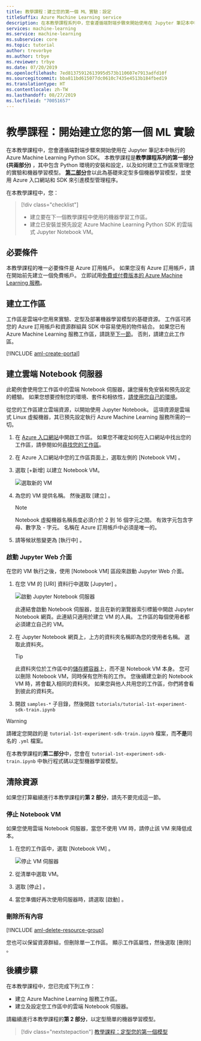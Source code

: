```yaml
---
title: 教學課程：建立您的第一個 ML 實驗：設定
titleSuffix: Azure Machine Learning service
description: 在本教學課程系列中，您會遵循端對端步驟來開始使用在 Jupyter 筆記本中執行的 Azure Machine Learning Python SDK。  第一部分中已建立雲端筆記本伺服器環境及工作區來管理您的實驗和機器學習模型。
services: machine-learning
ms.service: machine-learning
ms.subservice: core
ms.topic: tutorial
author: trevorbye
ms.author: trbye
ms.reviewer: trbye
ms.date: 07/20/2019
ms.openlocfilehash: 7ed81375912613995d573b110607e7913adfd10f
ms.sourcegitcommit: bba811bd615077dc0610c7435e4513b184fbed19
ms.translationtype: HT
ms.contentlocale: zh-TW
ms.lasthandoff: 08/27/2019
ms.locfileid: "70051657"
---
```

# <a name="tutorial-get-started-creating-your-first-ml-experiment"></a>教學課程：開始建立您的第一個 ML 實驗

在本教學課程中，您會遵循端對端步驟來開始使用在 Jupyter 筆記本中執行的 Azure Machine Learning Python SDK。 本教學課程是**教學課程系列的第一部分 (共兩部分)** ，其中包含 Python 環境的安裝和設定，以及如何建立工作區來管理您的實驗和機器學習模型。 [**第二部分**](tutorial-1st-experiment-sdk-train.md)會以此為基礎來定型多個機器學習模型，並使用 Azure 入口網站和 SDK 來引進模型管理程序。

在本教學課程中，您：

> [!div class="checklist"]
> * 建立要在下一個教學課程中使用的機器學習工作區。
> * 建立已安裝並預先設定 Azure Machine Learning Python SDK 的雲端式 Jupyter Notebook VM。

## <a name="prerequisites"></a>必要條件

本教學課程的唯一必要條件是 Azure 訂用帳戶。 如果您沒有 Azure 訂用帳戶，請在開始前先建立一個免費帳戶。 立即試用[免費或付費版本的 Azure Machine Learning 服務](https://aka.ms/AMLFree)。

## <a name="create-a-workspace"></a>建立工作區

工作區是雲端中您用來實驗、定型及部署機器學習模型的基礎資源。 工作區可將您的 Azure 訂用帳戶和資源群組與 SDK 中容易使用的物件結合。 如果您已有 Azure Machine Learning 服務工作區，請跳至[下一節](#azure)。 否則，請建立此工作區。

[!INCLUDE [aml-create-portal](../../../includes/aml-create-in-portal.md)]

## <a name="azure"></a>建立雲端 Notebook 伺服器

此範例會使用您工作區中的雲端 Notebook 伺服器，讓您擁有免安裝和預先設定的體驗。 如果您想要控制您的環境、套件和相依性，[請使用您自己的環境](how-to-configure-environment.md#local)。

從您的工作區建立雲端資源，以開始使用 Jupyter Notebook。 這項資源是雲端式 Linux 虛擬機器，其已預先設定執行 Azure Machine Learning 服務所需的一切。

1. 在 [Azure 入口網站](https://portal.azure.com/)中開啟工作區。  如果您不確定如何在入口網站中找出您的工作區，請參閱如何[尋找您的工作區](how-to-manage-workspace.md#view)。

1. 在 Azure 入口網站中您的工作區頁面上，選取左側的 [Notebook VM]  。

1. 選取 [+新增]  以建立 Notebook VM。

     ![選取新的 VM](./media/tutorial-1st-experiment-sdk-setup/add-workstation.png)

1. 為您的 VM 提供名稱。 然後選取 [建立]  。

    > [!NOTE]
    > Notebook 虛擬機器名稱長度必須介於 2 到 16 個字元之間。 有效字元包含字母、數字及 - 字元。  名稱在 Azure 訂用帳戶中必須是唯一的。

1. 請等候狀態變更為 [執行中]  。

### <a name="launch-jupyter-web-interface"></a>啟動 Jupyter Web 介面

在您的 VM 執行之後，使用 [Notebook VM]  區段來啟動 Jupyter Web 介面。

1. 在您 VM 的 [URI]  資料行中選取 [Jupyter]  。

    ![啟動 Jupyter Notebook 伺服器](./media/tutorial-1st-experiment-sdk-setup/start-server.png)

    此連結會啟動 Notebook 伺服器，並且在新的瀏覽器索引標籤中開啟 Jupyter Notebook 網頁。此連結只適用於建立 VM 的人員。 工作區的每個使用者都必須建立自己的 VM。

1. 在 Jupyter Notebook 網頁上，上方的資料夾名稱即為您的使用者名稱。  選取此資料夾。

    > [!TIP]
    > 此資料夾位於工作區中的[儲存體容器](concept-workspace.md#resources)上，而不是 Notebook VM 本身。  您可以刪除 Notebook VM，同時保有您所有的工作。  您後續建立新的 Notebook VM 時，將會載入相同的資料夾。 如果您與他人共用您的工作區，你們將會看到彼此的資料夾。

1. 開啟 `samples-*` 子目錄，然後開啟 `tutorials/tutorial-1st-experiment-sdk-train.ipynb`

> [!Warning]
> 請確定您開啟的是 `tutorial-1st-experiment-sdk-train.ipynb` 檔案，而**不是**同名的 `.yml` 檔案。 

在本教學課程的**第二部分**中，您會在 `tutorial-1st-experiment-sdk-train.ipynb` 中執行程式碼以定型機器學習模型。

## <a name="end"></a>清除資源

如果您打算繼續進行本教學課程的**第 2 部分**，請先不要完成這一節。

### <a name="stop-the-notebook-vm"></a>停止 Notebook VM

如果您使用雲端 Notebook 伺服器，當您不使用 VM 時，請停止該 VM 來降低成本。

1. 在您的工作區中，選取 [Notebook VM]  。

   ![停止 VM 伺服器](./media/tutorial-1st-experiment-sdk-setup/stop-server.png)

1. 從清單中選取 VM。

1. 選取 [停止]  。

1. 當您準備好再次使用伺服器時，請選取 [啟動]  。

### <a name="delete-everything"></a>刪除所有內容

[!INCLUDE [aml-delete-resource-group](../../../includes/aml-delete-resource-group.md)]

您也可以保留資源群組，但刪除單一工作區。 顯示工作區屬性，然後選取 [刪除]  。

## <a name="next-steps"></a>後續步驟

在本教學課程中，您已完成下列工作：

* 建立 Azure Machine Learning 服務工作區。
* 建立及設定您工作區中的雲端 Notebook 伺服器。

請繼續進行本教學課程的**第 2 部分**，以定型簡單的機器學習模型。

> [!div class="nextstepaction"]
> [教學課程：定型您的第一個模型](tutorial-1st-experiment-sdk-train.md)
